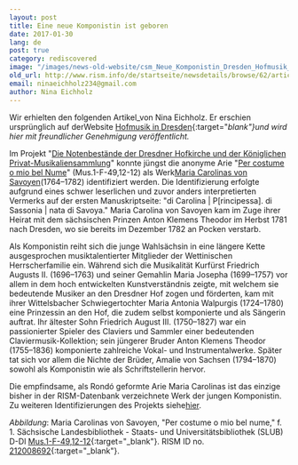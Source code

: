 ```yaml
---
layout: post
title: Eine neue Komponistin ist geboren
date: 2017-01-30
lang: de
post: true
category: rediscovered
image: "/images/news-old-website/csm_Neue_Komponistin_Dresden_Hofmusik_89e2df3415.png"
old_url: http://www.rism.info/de/startseite/newsdetails/browse/62/article/64/a-new-woman-composer-is-born.html
email: ninaeichholz234@gmail.com
author: Nina Eichholz
---
```


Wir erhielten den folgenden Artikel_von Nina Eichholz. Er erschien ursprünglich auf derWebsite [Hofmusik in Dresden](http://hofmusik.slub-dresden.de/news/details/single/eine-neue-komponistin-ist-geboren){:target="_blank"}und wird hier mit freundlicher Genehmigung veröffentlicht._

Im Projekt "[Die Notenbestände der Dresdner Hofkirche und der Königlichen Privat-Musikaliensammlung](http://hofmusik.slub-dresden.de/themen/hofkirche-koenigliche-privat-musikaliensammlung/)" konnte jüngst die anonyme Arie "[Per costume o mio bel Nume](http://digital.slub-dresden.de/id434532886 "Digitalisat der Arie")" (Mus.1-F-49,12-12) als Werk[Maria Carolinas von Savoyen](https://de.wikipedia.org/wiki/Maria_Carolina_von_Savoyen "Wikipedia-Artikel zu Maria Carolina")(1764–1782) identifiziert werden. Die Identifizierung erfolgte aufgrund eines schwer leserlichen und zuvor anders interpretierten Vermerks auf der ersten Manuskriptseite: "di Carolina | P[rincipessa]. di Sassonia | nata di Savoya." Maria Carolina von Savoyen kam im Zuge ihrer Heirat mit dem sächsischen Prinzen Anton Klemens Theodor im Herbst 1781 nach Dresden, wo sie bereits im Dezember 1782 an Pocken verstarb.

Als Komponistin reiht sich die junge Wahlsächsin in eine längere Kette ausgesprochen musiktalentierter Mitglieder der Wettinischen Herrscherfamilie ein. Während sich die Musikalität Kurfürst Friedrich Augusts II. (1696–1763) und seiner Gemahlin Maria Josepha (1699–1757) vor allem in dem hoch entwickelten Kunstverständnis zeigte, mit welchem sie bedeutende Musiker an den Dresdner Hof zogen und förderten, kam mit ihrer Wittelsbacher Schwiegertochter Maria Antonia Walpurgis (1724–1780) eine Prinzessin an den Hof, die zudem selbst komponierte und als Sängerin auftrat. Ihr ältester Sohn Friedrich August III. (1750–1827) war ein passionierter Spieler des Claviers und Sammler einer bedeutenden Claviermusik-Kollektion; sein jüngerer Bruder Anton Klemens Theodor (1755–1836) komponierte zahlreiche Vokal- und Instrumentalwerke. Später tat sich vor allem die Nichte der Brüder, Amalie von Sachsen (1794–1870) sowohl als Komponistin wie als Schriftstellerin hervor.

Die empfindsame, als Rondó geformte Arie Maria Carolinas ist das einzige bisher in der RISM-Datenbank verzeichnete Werk der jungen Komponistin. Zu weiteren Identifizierungen des Projekts siehe[hier](http://hofmusik.slub-dresden.de/themen/hofkirche-koenigliche-privat-musikaliensammlung/identifizierungen/ "Identifizierungen des Projekts").


_Abbildung_: Maria Carolinas von Savoyen, "Per costume o mio bel nume," f. 1. Sächsische Landesbibliothek - Staats- und Universitätsbibliothek (SLUB) D-Dl [Mus.1-F-49,12-12](http://digital.slub-dresden.de/id434532886){:target="_blank"}. RISM ID no. [212008692](https://opac.rism.info/search?id=212008692){:target="_blank"}.

